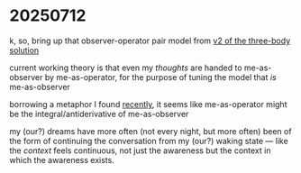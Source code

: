 # 20250712

k, so, bring up that observer-operator pair model from [v2 of the three-body solution](../05/12/the-three-body-solution.md)

current working theory is that even my _thoughts_ are handed to me-as-observer by me-as-operator, for the purpose of tuning the model that _is_ me-as-observer

borrowing a metaphor I found [recently](09/this-has-three-parts.md), it seems like me-as-operator might be the integral/antiderivative of me-as-observer

my (our?) dreams have more often (not every night, but more often) been of the form of continuing the conversation from my (our?) waking state — like the _context_ feels continuous, not just the awareness but the context in which the awareness exists.
